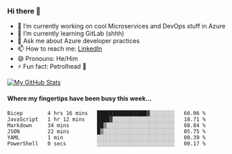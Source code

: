 ### Hi there 👋

- 🔭 I’m currently working on cool Microservices and DevOps stuff in Azure
- 🌱 I’m currently learning GitLab (shhh)
- 💬 Ask me about Azure developer practices
- 📫 How to reach me: [LinkedIn](https://www.linkedin.com/in/gordonbyers/)
- 😄 Pronouns: He/Him 
- ⚡ Fun fact: Petrolhead 🚙

[![My GitHub Stats](https://github-readme-stats.vercel.app/api/?username=gordonby&count_private=true&theme=tokyonight&showicons=true)]()
<!--[![My GitHub Language Stats](https://github-readme-stats.vercel.app/api/top-langs/?username=gordonby&langs_count=5&theme=tokyonight)]()-->

#### Where my fingertips have been busy this week... 
<!--START_SECTION:waka-->

```text
Bicep        4 hrs 16 mins   ████████████████▓░░░░░░░░   66.06 %
JavaScript   1 hr 12 mins    ████▓░░░░░░░░░░░░░░░░░░░░   18.71 %
Markdown     34 mins         ██▒░░░░░░░░░░░░░░░░░░░░░░   08.84 %
JSON         22 mins         █▒░░░░░░░░░░░░░░░░░░░░░░░   05.75 %
YAML         1 min           ░░░░░░░░░░░░░░░░░░░░░░░░░   00.39 %
PowerShell   0 secs          ░░░░░░░░░░░░░░░░░░░░░░░░░   00.17 %
```

<!--END_SECTION:waka-->
